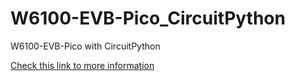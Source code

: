 # W6100-EVB-Pico_CircuitPython
W6100-EVB-Pico with CircuitPython

[Check this link to more information](https://sundry-notes.tistory.com/entry/W6100-EVB-Pico-%EB%B3%B4%EB%93%9C%EB%A1%9C-CircuitPython-%EC%8B%9C%EC%9E%91%ED%95%98%EA%B8%B0)
